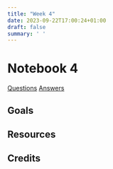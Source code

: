```yaml
---
title: "Week 4"
date: 2023-09-22T17:00:24+01:00
draft: false
summary: ' '
---
```


# Notebook 4



<!-- {{< figure src="https://imgs.xkcd.com/comics/matrix_transform.png" width="500" attr="Attribution: *xkcd 184*">}} -->

[Questions](/Question_sheets/Week_4_questions.html)             [Answers](/Answer_sheets/Week_4_answers.html)

## Goals 




## Resources




## Credits
